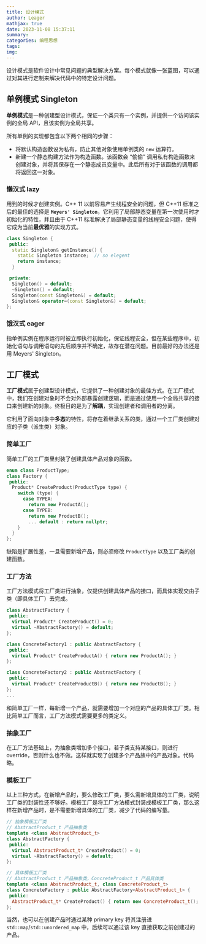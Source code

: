 ```yaml
---
title: 设计模式
author: Leager
mathjax: true
date: 2023-11-08 15:37:11
summary:
categories: 编程思想
tags:
img:
---
```


设计模式是软件设计中常见问题的典型解决方案。每个模式就像一张蓝图，可以通过对其进行定制来解决代码中的特定设计问题。

<!--more-->

## 单例模式 Singleton

**单例模式**是一种创建型设计模式，保证一个类只有一个实例，并提供一个访问该实例的全局 API，且该实例为全局共享。

所有单例的实现都包含以下两个相同的步骤：

- 将默认构造函数设为私有，防止其他对象使用单例类的 `new` 运算符。
- 新建一个静态构建方法作为构造函数。该函数会 “偷偷” 调用私有构造函数来创建对象，并将其保存在一个静态成员变量中。此后所有对于该函数的调用都将返回这一对象。

### 懒汉式 lazy

用到的时候才创建实例。C++ 11 以前容易产生线程安全的问题，但 C++11 标准之后的最佳的选择是 **`Meyers' Singleton`**，它利用了局部静态变量在第一次使用时才初始化的特性，并且由于 C++11 标准解决了局部静态变量的线程安全问题，使得它成为当前**最优雅**的实现方式。

```cpp Meyers' Singleton
class Singleton {
 public:
  static Singleton& getInstance() {
    static Singleton instance;  // so elegent
    return instance;
  }

 private:
  Singleton() = default;
  ~Singleton() = default;
  Singleton(const Singleton&) = default;
  Singleton& operator=(const Singleton&) = default;
};
```

### 饿汉式 eager

指单例实例在程序运行时被立即执行初始化，保证线程安全，但在某些程序中，初始化语句与调用语句的先后顺序并不确定，故存在潜在问题。目前最好的办法还是用 Meyers' Singleton。

## 工厂模式

**工厂模式**属于创建型设计模式，它提供了一种创建对象的最佳方式。在工厂模式中，我们在创建对象时不会对外部暴露创建逻辑，而是通过使用一个全局共享的接口来创建新的对象。终极目的是为了**解耦**，实现创建者和调用者的分离。

它利用了面向对象中**多态**的特性，将存在着继承关系的类，通过一个工厂类创建对应的子类（派生类）对象。

### 简单工厂

简单工厂的工厂类里封装了创建具体产品对象的函数。

```cpp 简单工厂
enum class ProductType;
class Factory {
 public:
  Product* CreateProduct(ProductType type) {
    switch (type) {
      case TYPEA:
        return new ProductA();
      case TYPEB:
        return new ProductB();
        ... default : return nullptr;
    }
  }
};
```

缺陷是扩展性差，一旦需要新增产品，则必须修改 `ProductType` 以及工厂类的创建函数。

### 工厂方法

工厂方法模式将工厂类进行抽象，仅提供创建具体产品的接口，而具体实现交由子类（即具体工厂）去完成。

```cpp 工厂方法
class AbstractFactory {
 public:
  virtual Product* CreateProduct() = 0;
  virtual ~AbstractFactory() = default;
};

class ConcreteFactory1 : public AbstractFactory {
 public:
  virtual Product* CreateProductA() { return new ProductA(); }
};

class ConcreteFactory2 : public AbstractFactory {
 public:
  virtual Product* CreateProductB() { return new ProductB(); }
};
...
```

和简单工厂一样，每新增一个产品，就需要增加一个对应的产品的具体工厂类。相比简单工厂而言，工厂方法模式需要更多的类定义。

### 抽象工厂

在工厂方法基础上，为抽象类增加多个接口，若子类支持某接口，则进行 override，否则什么也不做。这样就实现了创建多个产品族中的产品对象。代码略。

### 模板工厂

以上三种方式，在新增产品时，要么修改工厂类，要么需新增具体的工厂类，说明工厂类的封装性还不够好。模板工厂是将工厂方法模式封装成模板工厂类，那么这样在新增产品时，是不需要新增具体的工厂类，减少了代码的编写量。

```cpp 抽象模板工厂 & 具体模板工厂
// 抽象模板工厂类
// AbstractProduct_t 产品抽象类
template <class AbstractProduct_t>
class AbstractFactory {
 public:
  virtual AbstractProduct_t* CreateProduct() = 0;
  virtual ~AbstractFactory() = default;
};

// 具体模板工厂类
// AbstractProduct_t 产品抽象类，ConcreteProduct_t 产品具体类
template <class AbstractProduct_t, class ConcreteProduct_t>
class ConcreteFactory : public AbstractFactory<AbstractProduct_t> {
 public:
  AbstractProduct_t* CreateProduct() { return new ConcreteProduct_t(); }
};
```

当然，也可以在创建产品时通过某种 primary key 将其注册进 `std::map`/`std::unordered_map` 中，后续可以通过该 key 直接获取之前创建过的产品。